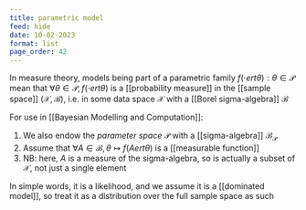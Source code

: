 ```yaml
---
title: parametric model
feed: hide
date: 10-02-2023
format: list
page_order: 42
---
```



In measure theory, models being part of a parametric family ${f(\cdotert\theta):\theta\in\mathcal P}$ mean that $\forall \theta\in\mathcal P, f(\cdotert\theta)$ is a [[probability measure]] in the [[sample space]] $(\mathcal X, \mathcal B)$, i.e. in some data space $\mathcal X$ with a [[Borel sigma-algebra]] $\mathcal B$

For use in [[Bayesian Modelling and Computation]]:

1. We also endow the *parameter space* $\mathcal P$ with a [[sigma-algebra]] $\mathcal B_\mathcal P$
2. Assume that $\forall A \in \mathcal B, \theta \mapsto f(A ert \theta)$ is a [[measurable function]]
3. NB: here, $A$ is a measure of the sigma-algebra, so is actually a subset of $\mathcal X$, not just a single element

In simple words, it is a likelihood, and we assume it is a [[dominated model]], so treat it as a distribution over the full sample space as such